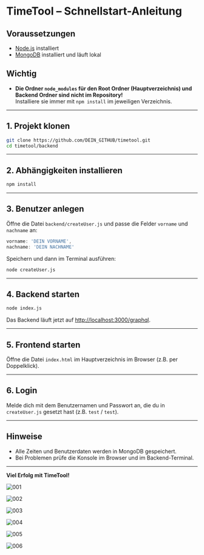 # TimeTool – Schnellstart-Anleitung

## Voraussetzungen

- [Node.js](https://nodejs.org/) installiert
- [MongoDB](https://www.mongodb.com/) installiert und läuft lokal

## Wichtig
- **Die Ordner `node_modules` für den Root Ordner (Hauptverzeichnis) und Backend Ordner sind nicht im Repository!**  
  Installiere sie immer mit `npm install` im jeweiligen Verzeichnis.

---

## 1. Projekt klonen

```sh
git clone https://github.com/DEIN_GITHUB/timetool.git
cd timetool/backend
```

---

## 2. Abhängigkeiten installieren

```sh
npm install
```

---

## 3. Benutzer anlegen

Öffne die Datei `backend/createUser.js` und passe die Felder `vorname` und `nachname` an:

```js
vorname: 'DEIN VORNAME',
nachname: 'DEIN NACHNAME'
```

Speichern und dann im Terminal ausführen:

```sh
node createUser.js
```

---

## 4. Backend starten

```sh
node index.js
```

Das Backend läuft jetzt auf [http://localhost:3000/graphql](http://localhost:3000/graphql).

---

## 5. Frontend starten

Öffne die Datei `index.html` im Hauptverzeichnis im Browser (z.B. per Doppelklick).

---

## 6. Login

Melde dich mit dem Benutzernamen und Passwort an, die du in `createUser.js` gesetzt hast (z.B. `test` / `test`).

---

## Hinweise

- Alle Zeiten und Benutzerdaten werden in MongoDB gespeichert.
- Bei Problemen prüfe die Konsole im Browser und im Backend-Terminal.

---

**Viel Erfolg mit TimeTool!**

![001](https://github.com/user-attachments/assets/cd36ec40-45ef-41cf-be27-522c718aa8dd)

![002](https://github.com/user-attachments/assets/62923b5c-a166-407a-af38-c3d1ffc5bbd5)

![003](https://github.com/user-attachments/assets/1d98ae29-4250-4475-931b-bd6ff6d3256c)

![004](https://github.com/user-attachments/assets/9c40a4a6-3a02-4866-b13b-4da8a59e34a5)

![005](https://github.com/user-attachments/assets/6bdea2b3-c987-4fa0-9c4b-325e40c0037b)

![006](https://github.com/user-attachments/assets/88c10f35-9e36-4661-b11d-d605ddf8b79b)








